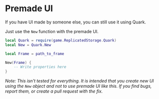 # Premade UI

If you have UI made by someone else, you can still use it using Quark.

Just use the `New` function with the premade UI.

```lua
local Quark = require(game.ReplicatedStorage.Quark)
local New = Quark.New

local Frame = path_to_frame

New(Frame) {
    -- Write properties here
}
```

*Note: This isn't tested for everything. It is intended that you create new UI using the `New` object and not to use premade UI like this. If you find bugs, report them, or create a pull request with the fix.*
